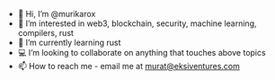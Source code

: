 - 👋 Hi, I’m @murikarox
- 👀 I’m interested in web3, blockchain, security, machine learning, compilers, rust
- 🌱 I’m currently learning rust
- 💻 I’m looking to collaborate on anything that touches above topics
- 📫 How to reach me - email me at murat@eksiventures.com

<!---
murikarox/murikarox is a ✨ special ✨ repository because its `README.md` (this file) appears on your GitHub profile.
You can click the Preview link to take a look at your changes.
--->
